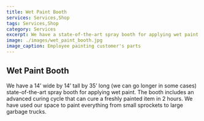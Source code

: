 ```yaml
---
title: Wet Paint Booth
services: Services,Shop
tags: Services,Shop
category: Services
excerpt: We have a state-of-the-art spray booth for applying wet paint to small parts or large equipment.
image: ./images/wet_paint_booth.jpg
image_caption: Employee painting customer's parts
---
```


## Wet Paint Booth

We have a 14’ wide by 14’ tall by 35’ long (we can go longer in some cases) state-of-the-art spray booth for applying wet paint. The booth includes an advanced curing cycle that can cure a freshly painted item in 2 hours. We have used our space to paint everything from small sprockets to large garbage trucks.